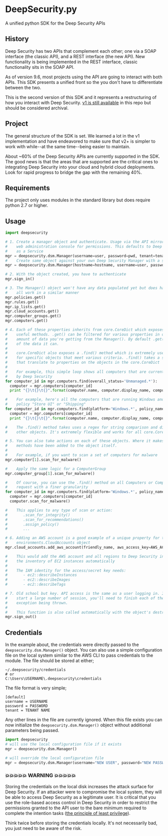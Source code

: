 # DeepSecurity.py

A unified python SDK for the Deep Security APIs

## History

Deep Security has two APIs that complement each other; one via a SOAP interface (the classic API), and a REST interface (the new API). New functionality is being implemented in the REST interface, classic functionality sits in the SOAP API.

As of version 9.6, most projects using the API are going to interact with both APIs. This SDK presents a unified front so the you don't have to differentiate between the two.

This is the second version of this SDK and it represents a restructuring of how you interact with Deep Security. [v1 is still available](https://github.com/deep-security/deep-security-py/tree/v1.0) in this repo but should be considered archival.

## Project

The general structure of the SDK is set. We learned a lot in the v1 implementation and have endeavored to make sure that v2+ is simpler to work with while--at the same time--being easier to maintain.

About ~60% of the Deep Security APIs are currently supported in the SDK. The good news is that the areas that are supported are the critical ones to integrating Deep Security into your cloud and hybrid cloud deployments. Look for rapid progress to bridge the gap with the remaining 40%.

## Requirements

The project only uses modules in the standard library but does require python 2.7 or higher.

## Usage

```python
import deepsecurity

# 1. Create a manager object and authenticate. Usage via the API mirrors the
#    web administration console for permissions. This defaults to Deep Security
#    as a Service
mgr = deepsecurity.dsm.Manager(username=user, password=pwd, tenant=tenant_name)
#    Create same object against your own Deep Security Manager with a self-signed SSL certificate
mgr = deepsecurity.dsm.Manager(hostname=hostname, username=user, password=pwd, ignore_ssl_validation=True)

# 2. With the object created, you have to authenticate 
mgr.sign_in()

# 3. The Manager() object won't have any data populated yet but does have a number of properties
#    all work in a similar manner
mgr.policies.get()
mgr.rules.get()
mgr.ip_lists.get()
mgr.cloud_accounts.get()
mgr.computer_groups.get()
mgr.computers.get()

# 4. Each of these properties inherits from core.CoreDict which exposes the .get() and other
#    useful methods. .get() can be filtered for various properties in order to reduce the 
#    amount of data you're getting from the Manager(). By default .get() will get all
#    of the data it can. 
#
#    core.CoreDict also exposes a .find() method which is extremely useful for searching
#    for specific objects that meet various criteria. .find() takes a set of keyword arguments
#    that translate to properties on the objects in the core.CoreDict
#
#    For example, this simple loop shows all computers that are currently 'Unmanaged' by 
#    by Deep Security
for computer_id in mgr.computers.find(overall_status='Unmanaged.*'):
  computer = mgr.computers[computer_id]
  print "{}\t{}\t{}".format(computer.name, computer.display_name, computer.overall_status)

#    For example, here's all the computers that are running Windows and have the security
#    policy "Store UI" or "Shipping"
for computer_id in mgr.computers.find(platform='Windows.*', policy_name=['Store UI', 'Shipping']):
  computer = mgr.computers[computer_id]
  print "{}\t{}\t{}".format(computer.name, computer.display_name, computer.overall_status)

#    The .find() method takes uses a regex for string comparison and direct comparison for 
#    other objects. It's extremely flexible and works for all core.CoreDict objects

# 5. You can also take actions on each of these objects. Where it makes sense, the relevant API
#    methods have been added to the object itself.
#
#    For example, if you want to scan a set of computers for malware
mgr.computer[1].scan_for_malware()

#    Apply the same logic for a ComputerGroup
mgr.computer_group[1].scan_for_malware()

#    Of course, you can use the .find() method on all Computers or ComputerGroups to filter the
#    request with a finer granularity
for computer_id in mgr.computers.find(platform='Windows.*', policy_name=['Store UI', 'Shipping']):
  computer = mgr.computers[computer_id]
  computer.scan_for_malware()

#    This applies to any type of scan or action:
#       .scan_for_integrity()
#       .scan_for_recommendations()
#       .assign_policy()
#       ...

# 6. Adding an AWS account is a good example of a unique property for the 
#    environments.CloudAccounts object
mgr.cloud_accounts.add_aws_account(friendly_name, aws_access_key=AWS_ACCESS_KEY, aws_secret_key=AWS_SECRET_KEY)

#    This would add the AWS account and all regions to Deep Security in order to sync 
#    the inventory of EC2 instances automatically
#
#    The IAM identity for the access/secret key needs:
#       - ec2::describeInstances
#       - ec2::describeImages
#       - ec2::describeTags

# 7. Old school but key. API access is the same as a user logging in. If you are going to
#    start a large number of session, you'll need to finish each of them to avoid
#    exception being thrown.
#
#    This function is also called automatically with the object's destructor
mgr.sign_out()
```

## Credentials

In the example about, the credentials were directly passed to the `deepsecurity.dsm.Manager()` object. You can also use a simple configuration file on the local system similar to the AWS CLI to pass credentials to the module. The file should be stored at either;

```
~/.deepsecurity/credentials
# or
C:\Users\USERNAME\.deepsecurity\credentials
```

The file format is very simple;

```
[default]
username = USERNAME
password = PASSWORD
tenant = TENANT NAME
```

Any other lines in the file are currently ignored. When this file exists you can now initialize the `deepsecurity.dsm.Manager()` object without additional parameters being passed.

```python
import deepsecurity
# will use the local configuration file if it exists
mgr = deepsecurity.dsm.Manager()

# will override the local configuration file
mgr = deepsecurity.dsm.Manager(username="NEW USER", password="NEW PASSWORD", tenant="ANOTHER TENANT")
```

### 💥💥💥💥💥 WARNING 💥💥💥💥💥

Storing the credentials on the local disk increases the attack surface for Deep Security. If an attacker were to compromise the local system, they will be able to access Deep Security as a legitimate user. It is critical that you use the role-based access control in Deep Security in order to restrict the permissions granted to the API user to the bare minimum required to complete the intention tasks ([the principle of least privilege](https://en.wikipedia.org/wiki/Principle_of_least_privilege)).

Think twice before storing the credentials locally. It's not necessarily bad, you just need to be aware of the risk.